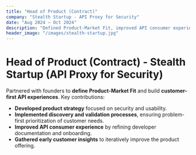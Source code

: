 ```yaml
---
title: "Head of Product (Contract)"
company: "Stealth Startup - API Proxy for Security"
date: "Aug 2024 – Oct 2024"
description: "Defined Product-Market Fit, improved API consumer experience, and drove early product strategy."
header_image: "/images/stealth-startup.jpg"
---
```


# Head of Product (Contract) - Stealth Startup (API Proxy for Security)

Partnered with founders to **define Product-Market Fit** and build **customer-first API experiences**. Key contributions:

- **Developed product strategy** focused on security and usability.
- **Implemented discovery and validation processes**, ensuring problem-first prioritization of customer needs.
- **Improved API consumer experience** by refining developer documentation and onboarding.
- **Gathered early customer insights** to iteratively improve the product offering.
